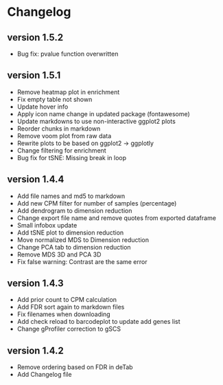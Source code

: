 Changelog
==========

<!--
Newest changes should be on top.
-->
version 1.5.2
---------------------------
+ Bug fix: pvalue function overwritten

version 1.5.1
---------------------------
+ Remove heatmap plot in enrichment
+ Fix empty table not shown
+ Update hover info
+ Apply icon name change in updated package (fontawesome)
+ Update markdowns to use non-interactive ggplot2 plots
+ Reorder chunks in markdown
+ Remove voom plot from raw data
+ Rewrite plots to be based on ggplot2 -> ggplotly
+ Change filtering for enrichment
+ Bug fix for tSNE: Missing break in loop

version 1.4.4
---------------------------
+ Add file names and md5 to markdown
+ Add new CPM filter for number of samples (percentage)
+ Add dendrogram to dimension reduction
+ Change export file name and remove quotes from exported dataframe
+ Small infobox update
+ Add tSNE plot to dimension reduction
+ Move normalized MDS to Dimension reduction
+ Change PCA tab to dimension reduction
+ Remove MDS 3D and PCA 3D
+ Fix false warning: Contrast are the same error

version 1.4.3
---------------------------
+ Add prior count to CPM calculation
+ Add FDR sort again to markdown files
+ Fix filenames when downloading
+ Add check reload to barcodeplot to update add genes list
+ Change gProfiler correction to gSCS

version 1.4.2
---------------------------
+ Remove ordering based on FDR in deTab
+ Add Changelog file

